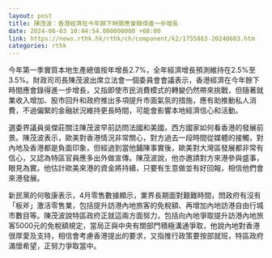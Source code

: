 ```yaml
---
layout: post
title: 陳茂波：香港經濟在今年餘下時間應會錄得進一步增長
date: 2024-06-03 10:44:54.000000000 +08:00
link: https://news.rthk.hk/rthk/ch/component/k2/1755863-20240603.htm
categories: rthk
---
```


今年第一季實質本地生產總值按年增長2.7%，全年經濟增長預測維持在2.5%至3.5%。財政司司長陳茂波出席立法會一個委員會會議表示，香港經濟在今年餘下時間應會錄得進一步增長，又指即使市民消費模式的轉變仍然帶來挑戰，但隨著就業收入增加、股市回升和政府推出多項提升市面氣氛的措施，應有助推動私人消費，不過偏緊的金融狀況維持更長時間，可能會影響本地經濟信心和活動。

選委界議員吳傑莊關注陳茂波早前訪問法國和美國，西方國家如何看香港的發展前景。陳茂波表示，歐美對香港情況非常關心，對方過去一段時間從媒體的接觸，對內地及香港都是負面印象，但經過到當他鋪陳事實後，歐美對大灣區發展都非常有信心，又認為特區官員應多出外做宣傳。陳茂波說，他亦邀請對方來港參與盛事，眼見為實。他估計歐美來港的資金將持續，只要有生意做並有好回報，相信他們會來港發展。

新民黨的何敬康表示，4月零售數據顯示，業界長期面對艱難時間，問政府有沒有「板斧」激活零售業，包括提升訪港內地旅客的免稅額、再增加內地訪港自由行城市數目等。陳茂波說特區政府正就這兩方面努力，包括向內地爭取提升訪港內地旅客5000元的免稅額規定，當局正與中央有關部門積極溝通爭取，他說內地對香港很厚愛及支持，相信會考慮香港提出的要求，又指推行政策要按部就班，特區政府滿懷希望，正努力爭取當中。
